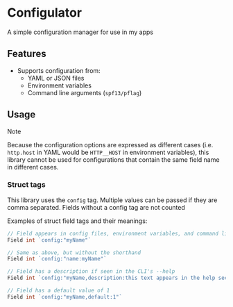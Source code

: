 # Configulator

A simple configuration manager for use in my apps

## Features

- Supports configuration from:
  - YAML or JSON files
  - Environment variables
  - Command line arguments (`spf13/pflag`)

## Usage

> [!NOTE]
Because the configuration options are expressed as different cases (i.e. `http.host` in YAML would be `HTTP__HOST` in environment variables), this library cannot be used for configurations that contain the same field name in different cases.

### Struct tags

This library uses the `config` tag. Multiple values can be passed if they are comma separated. Fields without a config tag are not counted

Examples of struct field tags and their meanings:

```go
// Field appears in config files, environment variables, and command line arguments as key "myName".
Field int `config:"myName"`

// Same as above, but without the shorthand
Field int `config:"name:myName"`

// Field has a description if seen in the CLI's --help
Field int `config:"myName,description:this text appears in the help section of the CLI"`

// Field has a default value of 1
Field int `config:"myName,default:1"`
```
